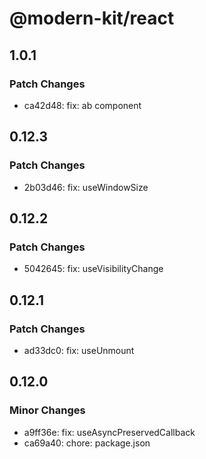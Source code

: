# @modern-kit/react

## 1.0.1

### Patch Changes

- ca42d48: fix: ab component

## 0.12.3

### Patch Changes

- 2b03d46: fix: useWindowSize

## 0.12.2

### Patch Changes

- 5042645: fix: useVisibilityChange

## 0.12.1

### Patch Changes

- ad33dc0: fix: useUnmount

## 0.12.0

### Minor Changes

- a9ff36e: fix: useAsyncPreservedCallback
- ca69a40: chore: package.json
